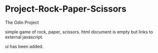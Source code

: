 # Project-Rock-Paper-Scissors
The Odin Project

simple game of rock, paper, scissors. html document is empty but links to external javascript.

ui has been added.
